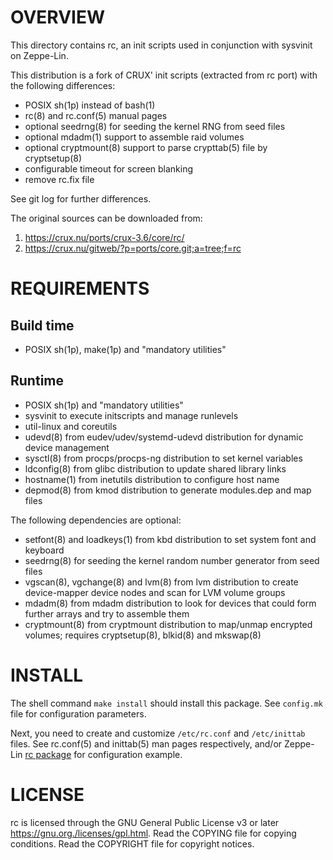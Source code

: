 OVERVIEW
========

This directory contains rc, an init scripts used in conjunction with sysvinit
on Zeppe-Lin.

This distribution is a fork of CRUX' init scripts (extracted from rc port) with
the following differences:

- POSIX sh(1p) instead of bash(1)
- rc(8) and rc.conf(5) manual pages
- optional seedrng(8) for seeding the kernel RNG from seed files
- optional mdadm(1) support to assemble raid volumes
- optional cryptmount(8) support to parse crypttab(5) file by cryptsetup(8)
- configurable timeout for screen blanking
- remove rc.fix file

See git log for further differences.

The original sources can be downloaded from:
1. https://crux.nu/ports/crux-3.6/core/rc/
2. https://crux.nu/gitweb/?p=ports/core.git;a=tree;f=rc


REQUIREMENTS
============

Build time
----------
- POSIX sh(1p), make(1p) and "mandatory utilities"

Runtime
-------
- POSIX sh(1p) and "mandatory utilities"
- sysvinit to execute initscripts and manage runlevels
- util-linux and coreutils
- udevd(8) from eudev/udev/systemd-udevd distribution for dynamic device
  management
- sysctl(8) from procps/procps-ng distribution to set kernel variables
- ldconfig(8) from glibc distribution to update shared library links
- hostname(1) from inetutils distribution to configure host name
- depmod(8) from kmod distribution to generate modules.dep and map files

The following dependencies are optional:

- setfont(8) and loadkeys(1) from kbd distribution to set system font and
  keyboard
- seedrng(8) for seeding the kernel random number generator from seed files
- vgscan(8), vgchange(8) and lvm(8) from lvm distribution to create
  device-mapper device nodes and scan for LVM volume groups
- mdadm(8) from mdadm distribution to look for devices that could form further
  arrays and try to assemble them
- cryptmount(8) from cryptmount distribution to map/unmap encrypted volumes;
  requires cryptsetup(8), blkid(8) and mkswap(8)


INSTALL
=======

The shell command `make install` should install this package.  See `config.mk`
file for configuration parameters.

Next, you need to create and customize `/etc/rc.conf` and `/etc/inittab` files.
See rc.conf(5) and inittab(5) man pages respectively, and/or Zeppe-Lin
[rc package][1] for configuration example.

[1]: https://github.com/zeppe-lin/pkgsrc-core/tree/master/rc


LICENSE
=======

rc is licensed through the GNU General Public License v3 or later
<https://gnu.org./licenses/gpl.html>.
Read the COPYING file for copying conditions.
Read the COPYRIGHT file for copyright notices.
